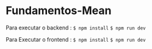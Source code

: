 # Fundamentos-Mean

Para executar o backend :
`$ npm install`
`$ npm run dev`

Para Executar o frontend :
`$ npm install`
`$ npm run dev`

